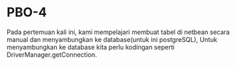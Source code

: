 # PBO-4
Pada pertemuan kali ini, kami mempelajari membuat tabel di netbean secara manual dan menyambungkan ke database(untuk ini postgreSQL), 
Untuk menyambungkan ke database kita perlu kodingan seperti DriverManager.getConnection.

